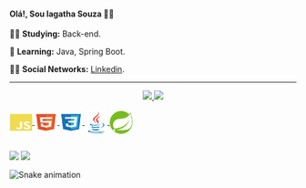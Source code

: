 #### Olá!, Sou Iagatha Souza 👩‍💻

:man_student: **Studying:** Back-end.

🌱 **Learning:** Java, Spring Boot.

:raising_hand_man: **Social Networks:** [Linkedin](https://www.linkedin.com/in/iagatha-souza).


---

<div align="center">
  <a href="https://github.com/rafaballerini">
  <img height="180em" src="https://github-readme-stats.vercel.app/api?username=iagatha&show_icons=true&theme=cobalt&include_all_commits=true&count_private=true"/>
  <img height="180em" src="https://github-readme-stats.vercel.app/api/top-langs/?username=iagatha&layout=compact&langs_count=7&theme=cobalt"/>
</div>
  <div style="display: inline_block"><br>
  <img align="center" alt="Iaga-Js" height="30" width="40" src="https://raw.githubusercontent.com/devicons/devicon/master/icons/javascript/javascript-plain.svg">
  <img align="center" alt="Iaga-HTML" height="30" width="40" src="https://raw.githubusercontent.com/devicons/devicon/master/icons/html5/html5-original.svg">
  <img align="center" alt="Iaga-CSS" height="30" width="40" src="https://raw.githubusercontent.com/devicons/devicon/master/icons/css3/css3-original.svg">
   <img align="center" alt="Iaga-java"heigth="30" width="40" src="https://raw.githubusercontent.com/devicons/devicon/master/icons/java/java-original.svg">
    <img align="center" alt="Iaga-spring"heigth="30" width="40" src="https://raw.githubusercontent.com/devicons/devicon/master/icons/spring/spring-original.svg">
   </div>
    
   ## 
 
    
  <div>
  <a href = "mailto:iagathasouzaa@gmail.com"><img src="https://img.shields.io/badge/-Gmail-%23333?style=for-the-badge&logo=gmail&logoColor=white" target="_blank"></a>
  <a href="www.linkedin.com/in/iagatha-souza" target="_blank"><img src="https://img.shields.io/badge/-LinkedIn-%230077B5?style=for-the-badge&logo=linkedin&logoColor=white" target="_blank"></a> 
 
  ![Snake animation](https://github.com/iagatha/iagatha/blob/output/github-contribution-grid-snake.svg)
 
    
   </div>
